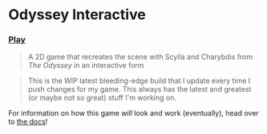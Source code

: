 # Odyssey Interactive
### [Play](https://rayzr522.github.io/odyssey-interactive)

> A 2D game that recreates the scene with Scylla and Charybdis from *The Odyssey* in an interactive form

> This is the WIP latest bleeding-edge build that I update every time I push changes for my game. This always has the latest and greatest (or maybe not so great) stuff I'm working on.

For information on how this game *will* look and work (eventually), head over to [the docs](docs/IDEA.md)!
